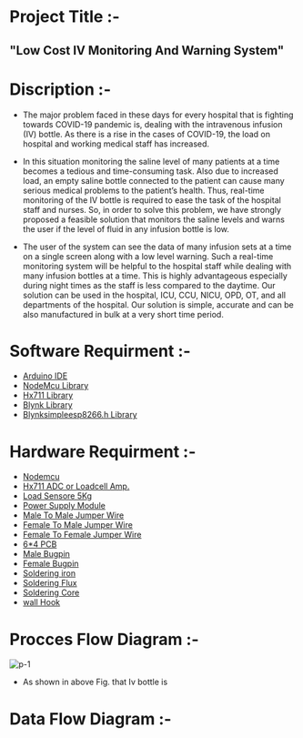 # Project Title :- #
## "Low Cost IV Monitoring And Warning System" 

# Discription :- #

* The major problem faced in these days for every hospital that is fighting towards COVID-19 pandemic is, dealing with the intravenous infusion (IV) bottle. As there is a rise in the cases of COVID-19, the load on hospital and working medical staff has increased.

* In this situation monitoring the saline level of many patients at a time becomes a tedious and time-consuming task. Also due to increased load,  an empty saline bottle connected to the patient can cause many serious medical problems to the patient’s health. Thus, real-time monitoring of the IV bottle is required to ease the task of the hospital staff and nurses. So, in order to solve this problem, we have strongly proposed a feasible solution that monitors the saline levels and warns the user if the level of fluid in any infusion bottle is low.

* The user of the system can see the data of many infusion sets at a time on a single screen along with a low level warning. Such a real-time monitoring system will be helpful to the hospital staff while dealing with many infusion bottles at a time. This is highly advantageous especially during night times as the staff is less compared to the daytime. Our solution can be used in the hospital, ICU, CCU, NICU, OPD, OT, and all departments of the hospital. Our solution is simple, accurate and can be also manufactured in bulk at a very short time period.

# Software Requirment :-

* [Arduino IDE](https://www.arduino.cc/en/main/software)
* [NodeMcu Library](https://www.instructables.com/id/Quick-Start-to-Nodemcu-ESP8266-on-Arduino-IDE/)
* [Hx711 Library](https://github.com/bogde/HX711)
* [Blynk Library](https://github.com/blynkkk/blynk-library)
* [Blynksimpleesp8266.h Library](https://github.com/blynkkk/blynk-library/blob/master/src/BlynkSimpleEsp8266.h)

# Hardware Requirment :-

* [Nodemcu](https://www.amazon.in/Robotbanao-NodeMcu-Development-Board-ESP8266/dp/B07D32X6GN/ref=sr_1_2?dchild=1&keywords=Nodemcu&qid=1586329342&sr=8-2)
* [Hx711 ADC or Loadcell Amp.](https://www.amazon.in/Robodo-Electronics-SEN13879-Dual-Channel-Precision/dp/B07B8SJTGW/ref=sr_1_3?dchild=1&keywords=Hx711&qid=1586329454&sr=8-3)
* [Load Sensore 5Kg](https://www.amazon.in/REES52-Load-Cell-Weighing-Sensor/dp/B07V3LZHBG/ref=sr_1_1?crid=2XETY8VRMMK9U&dchild=1&keywords=load+sensor+5kg&qid=1586329511&sprefix=5kg+load+sen%2Caps%2C317&sr=8-1)
* [Power Supply Module](https://www.amazon.in/Robodo-Electronics-OTH17-Arduino-Raspberry/dp/B07B918S9L/ref=sr_1_3?crid=1Q2UK32PPEZQB&dchild=1&keywords=power+supply+module&qid=1586330011&sprefix=power+supply+%2Caps%2C339&sr=8-3)
* [Male To Male Jumper Wire](https://www.amazon.in/ApTechDeals-Jumper-Female-breadboard-jumper/dp/B074J9CPV3/ref=sr_1_2?crid=3MY4CGDNPL03B&dchild=1&keywords=male+to+male+jumper+wires&qid=1586329561&sprefix=male+to+male+%2Caps%2C381&sr=8-2)
* [Female To Male Jumper Wire](https://www.amazon.in/ApTechDeals-Jumper-Female-breadboard-jumper/dp/B074J9CPV3/ref=sr_1_2?crid=3MY4CGDNPL03B&dchild=1&keywords=male+to+male+jumper+wires&qid=1586329561&sprefix=male+to+male+%2Caps%2C381&sr=8-2)
* [Female To Female Jumper Wire](https://www.amazon.in/ApTechDeals-Jumper-Female-breadboard-jumper/dp/B074J9CPV3/ref=sr_1_2?crid=3MY4CGDNPL03B&dchild=1&keywords=male+to+male+jumper+wires&qid=1586329561&sprefix=male+to+male+%2Caps%2C381&sr=8-2)
* [6*4 PCB](https://www.amazon.in/General-purpose-female-pinhead-connector/dp/B07X86M6V6/ref=sr_1_1?dchild=1&keywords=6*4+pcb&qid=1586329625&sr=8-1)
* [Male Bugpin](https://www.amazon.in/General-purpose-female-pinhead-connector/dp/B07X86M6V6/ref=sr_1_1?dchild=1&keywords=6*4+pcb&qid=1586329625&sr=8-1)
* [Female Bugpin](https://www.amazon.in/General-purpose-female-pinhead-connector/dp/B07X86M6V6/ref=sr_1_1?dchild=1&keywords=6*4+pcb&qid=1586329625&sr=8-1)
* [Soldering iron](https://www.amazon.in/Twisted-25-Watt-Soldering-Iron/dp/B07H7RB5Q4/ref=sr_1_9?crid=KBXHOQ60L92M&dchild=1&keywords=soldering+iron+set&qid=1586329699&sprefix=solde%2Caps%2C367&sr=8-9)
* [Soldering Flux](https://www.amazon.in/Twisted-25-Watt-Soldering-Iron/dp/B07H7RB5Q4/ref=sr_1_9?crid=KBXHOQ60L92M&dchild=1&keywords=soldering+iron+set&qid=1586329699&sprefix=solde%2Caps%2C367&sr=8-9)
* [Soldering Core](https://www.amazon.in/Twisted-25-Watt-Soldering-Iron/dp/B07H7RB5Q4/ref=sr_1_9?crid=KBXHOQ60L92M&dchild=1&keywords=soldering+iron+set&qid=1586329699&sprefix=solde%2Caps%2C367&sr=8-9)
* [wall Hook](https://www.flipkart.com/daluci-strong-adhesive-hook-wall-door-sticky-hanger/p/itmca741139c2a0d?pid=HOKFJAXHPASU9G7W&lid=LSTHOKFJAXHPASU9G7W14NOTX&marketplace=FLIPKART&srno=b_2_52&otracker=browse&fm=organic&iid=c74fbe91-e99c-4f8a-b277-abe8c267347b.HOKFJAXHPASU9G7W.SEARCH&ppt=browse&ppn=browse&ssid=4ok87mxfg00000001586329134841)

# Procces Flow Diagram :-


![p-1](https://user-images.githubusercontent.com/63282206/78758094-30922f80-799b-11ea-9b03-e073470608b7.PNG)

* As shown in above Fig. that Iv bottle is 

# Data Flow Diagram :-

